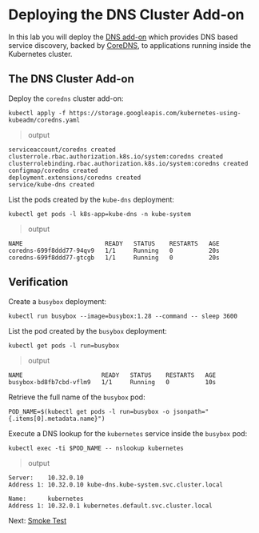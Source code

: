 # Deploying the DNS Cluster Add-on

In this lab you will deploy the [DNS add-on](https://kubernetes.io/docs/concepts/services-networking/dns-pod-service/) which provides DNS based service discovery, backed by [CoreDNS](https://coredns.io/), to applications running inside the Kubernetes cluster.

## The DNS Cluster Add-on

Deploy the `coredns` cluster add-on:

```
kubectl apply -f https://storage.googleapis.com/kubernetes-using-kubeadm/coredns.yaml
```

> output

```
serviceaccount/coredns created
clusterrole.rbac.authorization.k8s.io/system:coredns created
clusterrolebinding.rbac.authorization.k8s.io/system:coredns created
configmap/coredns created
deployment.extensions/coredns created
service/kube-dns created
```

List the pods created by the `kube-dns` deployment:

```
kubectl get pods -l k8s-app=kube-dns -n kube-system
```

> output

```
NAME                       READY   STATUS    RESTARTS   AGE
coredns-699f8ddd77-94qv9   1/1     Running   0          20s
coredns-699f8ddd77-gtcgb   1/1     Running   0          20s
```

## Verification

Create a `busybox` deployment:

```
kubectl run busybox --image=busybox:1.28 --command -- sleep 3600
```

List the pod created by the `busybox` deployment:

```
kubectl get pods -l run=busybox
```

> output

```
NAME                      READY   STATUS    RESTARTS   AGE
busybox-bd8fb7cbd-vflm9   1/1     Running   0          10s
```

Retrieve the full name of the `busybox` pod:

```
POD_NAME=$(kubectl get pods -l run=busybox -o jsonpath="{.items[0].metadata.name}")
```

Execute a DNS lookup for the `kubernetes` service inside the `busybox` pod:

```
kubectl exec -ti $POD_NAME -- nslookup kubernetes
```

> output

```
Server:    10.32.0.10
Address 1: 10.32.0.10 kube-dns.kube-system.svc.cluster.local

Name:      kubernetes
Address 1: 10.32.0.1 kubernetes.default.svc.cluster.local
```

Next: [Smoke Test](13-smoke-test.md)
